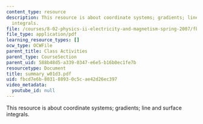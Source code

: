 ```yaml
---
content_type: resource
description: This resource is about coordinate systems; gradients; line and surface
  integrals.
file: /courses/8-02-physics-ii-electricity-and-magnetism-spring-2007/fbcd7e6b803188930c5cae42d26ec397_summary_w01d3.pdf
file_type: application/pdf
learning_resource_types: []
ocw_type: OCWFile
parent_title: Class Activities
parent_type: CourseSection
parent_uid: 588b48d5-a339-0347-e6e5-b16b0ec1fe7b
resourcetype: Document
title: summary_w01d3.pdf
uid: fbcd7e6b-8031-8893-0c5c-ae42d26ec397
video_metadata:
  youtube_id: null
---
```

This resource is about coordinate systems; gradients; line and surface integrals.

